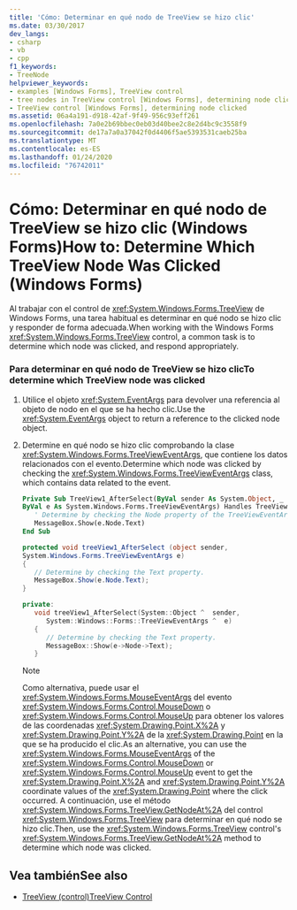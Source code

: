 ```yaml
---
title: 'Cómo: Determinar en qué nodo de TreeView se hizo clic'
ms.date: 03/30/2017
dev_langs:
- csharp
- vb
- cpp
f1_keywords:
- TreeNode
helpviewer_keywords:
- examples [Windows Forms], TreeView control
- tree nodes in TreeView control [Windows Forms], determining node clicked
- TreeView control [Windows Forms], determining node clicked
ms.assetid: 06a4a191-d918-42af-9f49-956c93eff261
ms.openlocfilehash: 7a0e2b69bbec0eb03d40bee2c8e2d4bc9c3558f9
ms.sourcegitcommit: de17a7a0a37042f0d4406f5ae5393531caeb25ba
ms.translationtype: MT
ms.contentlocale: es-ES
ms.lasthandoff: 01/24/2020
ms.locfileid: "76742011"
---
```

# <a name="how-to-determine-which-treeview-node-was-clicked-windows-forms"></a><span data-ttu-id="6f642-102">Cómo: Determinar en qué nodo de TreeView se hizo clic (Windows Forms)</span><span class="sxs-lookup"><span data-stu-id="6f642-102">How to: Determine Which TreeView Node Was Clicked (Windows Forms)</span></span>
<span data-ttu-id="6f642-103">Al trabajar con el control de <xref:System.Windows.Forms.TreeView> de Windows Forms, una tarea habitual es determinar en qué nodo se hizo clic y responder de forma adecuada.</span><span class="sxs-lookup"><span data-stu-id="6f642-103">When working with the Windows Forms <xref:System.Windows.Forms.TreeView> control, a common task is to determine which node was clicked, and respond appropriately.</span></span>  
  
### <a name="to-determine-which-treeview-node-was-clicked"></a><span data-ttu-id="6f642-104">Para determinar en qué nodo de TreeView se hizo clic</span><span class="sxs-lookup"><span data-stu-id="6f642-104">To determine which TreeView node was clicked</span></span>  
  
1. <span data-ttu-id="6f642-105">Utilice el objeto <xref:System.EventArgs> para devolver una referencia al objeto de nodo en el que se ha hecho clic.</span><span class="sxs-lookup"><span data-stu-id="6f642-105">Use the <xref:System.EventArgs> object to return a reference to the clicked node object.</span></span>  
  
2. <span data-ttu-id="6f642-106">Determine en qué nodo se hizo clic comprobando la clase <xref:System.Windows.Forms.TreeViewEventArgs>, que contiene los datos relacionados con el evento.</span><span class="sxs-lookup"><span data-stu-id="6f642-106">Determine which node was clicked by checking the <xref:System.Windows.Forms.TreeViewEventArgs> class, which contains data related to the event.</span></span>  
  
    ```vb  
    Private Sub TreeView1_AfterSelect(ByVal sender As System.Object, _  
    ByVal e As System.Windows.Forms.TreeViewEventArgs) Handles TreeView1.AfterSelect  
       ' Determine by checking the Node property of the TreeViewEventArgs.  
       MessageBox.Show(e.Node.Text)  
    End Sub  
    ```  
  
    ```csharp  
    protected void treeView1_AfterSelect (object sender,   
    System.Windows.Forms.TreeViewEventArgs e)  
    {  
       // Determine by checking the Text property.  
       MessageBox.Show(e.Node.Text);  
    }  
    ```  
  
    ```cpp  
    private:  
       void treeView1_AfterSelect(System::Object ^  sender,  
          System::Windows::Forms::TreeViewEventArgs ^  e)  
       {  
          // Determine by checking the Text property.  
          MessageBox::Show(e->Node->Text);  
       }  
    ```  
  
    > [!NOTE]
    > <span data-ttu-id="6f642-107">Como alternativa, puede usar el <xref:System.Windows.Forms.MouseEventArgs> del evento <xref:System.Windows.Forms.Control.MouseDown> o <xref:System.Windows.Forms.Control.MouseUp> para obtener los valores de las coordenadas <xref:System.Drawing.Point.X%2A> y <xref:System.Drawing.Point.Y%2A> de la <xref:System.Drawing.Point> en la que se ha producido el clic.</span><span class="sxs-lookup"><span data-stu-id="6f642-107">As an alternative, you can use the <xref:System.Windows.Forms.MouseEventArgs> of the <xref:System.Windows.Forms.Control.MouseDown> or <xref:System.Windows.Forms.Control.MouseUp> event to get the <xref:System.Drawing.Point.X%2A> and <xref:System.Drawing.Point.Y%2A> coordinate values of the <xref:System.Drawing.Point> where the click occurred.</span></span> <span data-ttu-id="6f642-108">A continuación, use el método <xref:System.Windows.Forms.TreeView.GetNodeAt%2A> del control <xref:System.Windows.Forms.TreeView> para determinar en qué nodo se hizo clic.</span><span class="sxs-lookup"><span data-stu-id="6f642-108">Then, use the <xref:System.Windows.Forms.TreeView> control's <xref:System.Windows.Forms.TreeView.GetNodeAt%2A> method to determine which node was clicked.</span></span>  
  
## <a name="see-also"></a><span data-ttu-id="6f642-109">Vea también</span><span class="sxs-lookup"><span data-stu-id="6f642-109">See also</span></span>

- [<span data-ttu-id="6f642-110">TreeView (control)</span><span class="sxs-lookup"><span data-stu-id="6f642-110">TreeView Control</span></span>](treeview-control-windows-forms.md)
